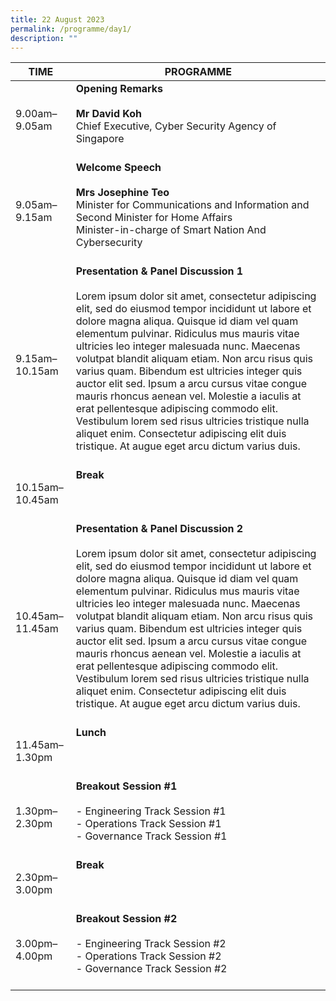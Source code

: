 ```yaml
---
title: 22 August 2023
permalink: /programme/day1/
description: ""
---
```

| **TIME**              | **PROGRAMME**                                                                                                                                                                         |
|-------------------|-----------------------------------------------------------------------------------------------------------------------------------------------------------------------------------|
| 9.00am–9.05am   | **Opening Remarks**   <br><br>**Mr David Koh** <br>Chief Executive, Cyber Security Agency of Singapore<br><br> |
| 9.05am–9.15am   | **Welcome Speech**  <br><br>**Mrs Josephine Teo** <br>Minister for Communications and Information and Second Minister for Home Affairs<br> Minister-in-charge of Smart Nation And Cybersecurity<br><br>                                                             |
| 9.15am–10.15am  | **Presentation &amp; Panel Discussion 1**  <br><br>Lorem ipsum dolor sit amet, consectetur adipiscing elit, sed do eiusmod tempor incididunt ut labore et dolore magna aliqua. Quisque id diam vel quam elementum pulvinar. Ridiculus mus mauris vitae ultricies leo integer malesuada nunc. Maecenas volutpat blandit aliquam etiam. Non arcu risus quis varius quam. Bibendum est ultricies integer quis auctor elit sed. Ipsum a arcu cursus vitae congue mauris rhoncus aenean vel. Molestie a iaculis at erat pellentesque adipiscing commodo elit. Vestibulum lorem sed risus ultricies tristique nulla aliquet enim. Consectetur adipiscing elit duis tristique. At augue eget arcu dictum varius duis.<br><br>                                                                                                                                           |
| 10.15am–10.45am | **Break**<br><br> <br><br>                                                                                                                                                                        |
| 10.45am–11.45am | **Presentation &amp; Panel Discussion 2**   <br><br>Lorem ipsum dolor sit amet, consectetur adipiscing elit, sed do eiusmod tempor incididunt ut labore et dolore magna aliqua. Quisque id diam vel quam elementum pulvinar. Ridiculus mus mauris vitae ultricies leo integer malesuada nunc. Maecenas volutpat blandit aliquam etiam. Non arcu risus quis varius quam. Bibendum est ultricies integer quis auctor elit sed. Ipsum a arcu cursus vitae congue mauris rhoncus aenean vel. Molestie a iaculis at erat pellentesque adipiscing commodo elit. Vestibulum lorem sed risus ultricies tristique nulla aliquet enim. Consectetur adipiscing elit duis tristique. At augue eget arcu dictum varius duis.<br><br>                                                                                                                                          |
| 11.45am–1.30pm  | **Lunch** <br><br><br>  <br>                                                                                                                                                                      |
| 1.30pm–2.30pm   | **Breakout Session #1** <br><br> - Engineering Track  Session #1   <br>- Operations Track Session #1 <br>- Governance Track Session #1<br><br>                                                                 |
| 2.30pm–3.00pm   | **Break**  <br><br><br><br>                                                                                                                                                                       |
| 3.00pm–4.00pm   | **Breakout Session #2**  <br><br> - Engineering Track  Session #2   <br>- Operations Track Session #2<br>- Governance Track Session #2<br><br>                                        |